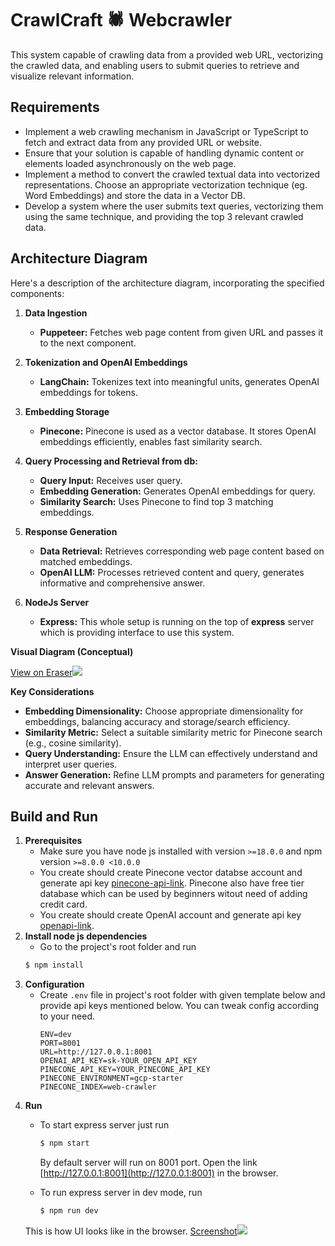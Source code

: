# CrawlCraft :spider: Webcrawler
This system capable of crawling data from a provided web URL,
vectorizing the crawled data, and enabling users to submit queries to retrieve and visualize
relevant information.

## Requirements
* Implement a web crawling mechanism in JavaScript or TypeScript to fetch and
extract data from any provided URL or website.
* Ensure that your solution is capable of handling dynamic content or elements
loaded asynchronously on the web page.
* Implement a method to convert the crawled textual data into vectorized
representations. Choose an appropriate vectorization technique (eg. Word
Embeddings) and store the data in a Vector DB.
* Develop a system where the user submits text queries, vectorizing them using
the same technique, and providing the top 3 relevant crawled data.

## Architecture Diagram

Here's a description of the architecture diagram, incorporating the specified components:
1.  **Data Ingestion**
    
    -   **Puppeteer:** Fetches web page content from given URL and passes it to the next component.
    
2.  **Tokenization and OpenAI Embeddings**
    
    -   **LangChain:** Tokenizes text into meaningful units, generates OpenAI embeddings for tokens.
    
3.  **Embedding Storage**
    
    -   **Pinecone:** Pinecone is used as a vector database. It stores OpenAI embeddings efficiently, enables fast similarity search.
    
4.  **Query Processing and Retrieval from db:**
    
    -   **Query Input:** Receives user query.
    -   **Embedding Generation:** Generates OpenAI embeddings for query.
    -   **Similarity Search:** Uses Pinecone to find top 3 matching embeddings.
    
5.  **Response Generation**
    
    -   **Data Retrieval:** Retrieves corresponding web page content based on matched embeddings.
    -   **OpenAI LLM:** Processes retrieved content and query, generates informative and comprehensive answer.

6.  **NodeJs Server**
    
    -   **Express:** This whole setup is running on the top of **express** server which is providing interface to use this system.
    

**Visual Diagram (Conceptual)**

[View on Eraser![](https://app.eraser.io/workspace/1XPo5y3hUOEtLZTNkvx4/preview)](https://app.eraser.io/workspace/1XPo5y3hUOEtLZTNkvx4)

**Key Considerations**

-   **Embedding Dimensionality:** Choose appropriate dimensionality for embeddings, balancing accuracy and storage/search efficiency.
-   **Similarity Metric:** Select a suitable similarity metric for Pinecone search (e.g., cosine similarity).
-   **Query Understanding:** Ensure the LLM can effectively understand and interpret user queries.
-   **Answer Generation:** Refine LLM prompts and parameters for generating accurate and relevant answers.

## Build and Run
1. **Prerequisites**
	- Make sure you have node js installed with version `>=18.0.0` and npm version `>=8.0.0 <10.0.0`
	- You create should create Pinecone vector databse account and generate api key [pinecone-api-link](https://docs.pinecone.io/docs/quickstart#2-get-your-api-key). Pinecone also have free tier database which can be used by beginners witout need of adding credit card.
	- You create should create OpenAI account and generate api key [openapi-link](https://platform.openai.com/account/api-keys). 
2. **Install node js dependencies**
	- Go to the project's root folder and run
	```sh
	$ npm install
	```
3. **Configuration**
	- Create `.env` file in project's root folder with given template below and provide api keys mentioned below. You can tweak config according to your need.
        ```
        ENV=dev
        PORT=8001
        URL=http://127.0.0.1:8001
        OPENAI_API_KEY=sk-YOUR_OPEN_API_KEY
        PINECONE_API_KEY=YOUR_PINECONE_API_KEY
        PINECONE_ENVIRONMENT=gcp-starter
        PINECONE_INDEX=web-crawler
        ```
4. **Run**
	- To start express server just run
        ```sh
        $ npm start
        ```
	    By default server will run on 8001 port. Open the  link [http://127.0.0.1:8001](http://127.0.0.1:8001) in the browser.
    
	- To run express server in dev mode, run
        ```sh
        $ npm run dev
        ```
	This is how UI looks like in the browser.
    [Screenshot![](https://app.eraser.io/workspace/tkMgJtPpnJXu3rdHvkyf/preview)](https://app.eraser.io/workspace/tkMgJtPpnJXu3rdHvkyf)
